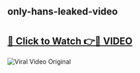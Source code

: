 ## only-hans-leaked-video 

# <h2><a href="http://freeplayer.one?title=only-hans-leaked-video&ref=21J">🔗 Click to Watch 👉🔴 VIDEO</a></h2>

<a href="http://freeplayer.one?title=only-hans-leaked-video&ref=21J" rel="nofollow" data-target="animated-image.originalLink"><img src="https://i.ibb.co.com/xMMVF88/686577567.gif" alt="Viral Video Original" style="max-width: 100%; display: inline-block;" data-target="animated-image.originalImage"></a>


